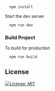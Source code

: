 
```bash
  npm install
```

Start the dev server

```bash
  npm run dev
```

### Build Project

To build for production

```bash
  npm run build
```

## License

[![License: MIT](https://img.shields.io/badge/License-MIT-yellow.svg)](https://opensource.org/licenses/MIT)
